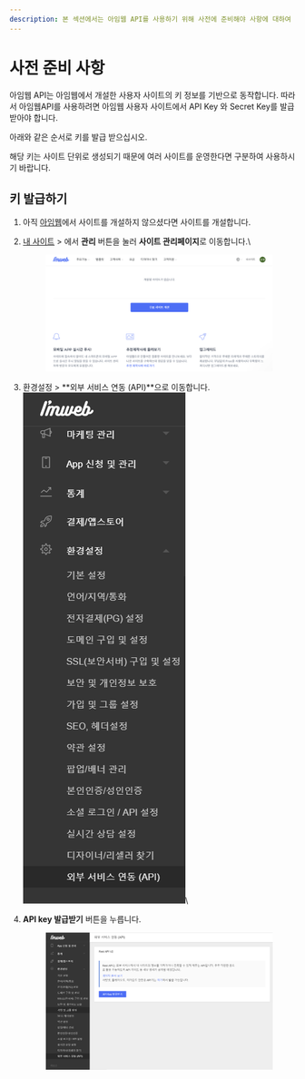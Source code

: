 ```yaml
---
description: 본 섹션에서는 아임웹 API를 사용하기 위해 사전에 준비해야 사항에 대하여 설명합니다.
---
```


# 사전 준비 사항

아임웹 API는 아임웹에서 개설한 사용자 사이트의 키 정보를  기반으로 동작합니다. 따라서 아임웹API를 사용하려면  아임웹 사용자 사이트에서 API Key 와 Secret Key를 발급받아야 합니다.

아래와 같은 순서로 키를 발급 받으십시오.

해당 키는 사이트 단위로 생성되기 때문에 여러 사이트를 운영한다면 구분하여 사용하시기 바랍니다.

## 키 발급하기

1. 아직 [아임웹](https://imweb.me)에서 사이트를 개설하지 않으셨다면 사이트를 개설합니다.
2.  [내 사이트](https://imweb.me/mysite) > 에서 **관리** 버튼을 눌러 **사이트 관리페이지**로 이동합니다.\


    <figure><img src="../.gitbook/assets/image (3).png" alt=""><figcaption></figcaption></figure>
3. 환경설정 > **외부 서비스 연동 (API)**으로 이동합니다.\
   <img src="../.gitbook/assets/image.png" alt="" data-size="original">\

4.  **API key 발급받기** 버튼을 누릅니다.

    <figure><img src="../.gitbook/assets/image (1).png" alt=""><figcaption></figcaption></figure>
